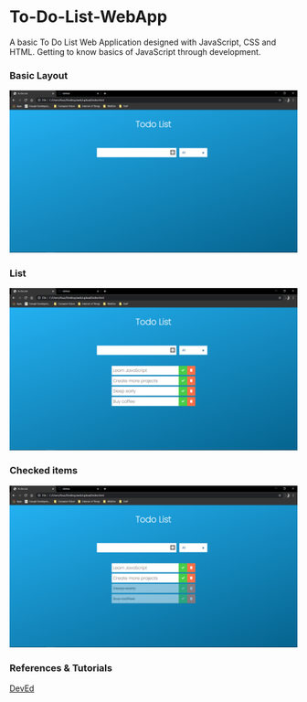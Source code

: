 # To-Do-List-WebApp
A basic To Do List Web Application designed with JavaScript, CSS and HTML. Getting to know basics of JavaScript through development.

### Basic Layout
<img src='images/layout.png'>

### List 
<img src='images/list.png'>

### Checked items
<img src='images/checked-list.png'>

### References & Tutorials
[DevEd](youtube.com/deved)
